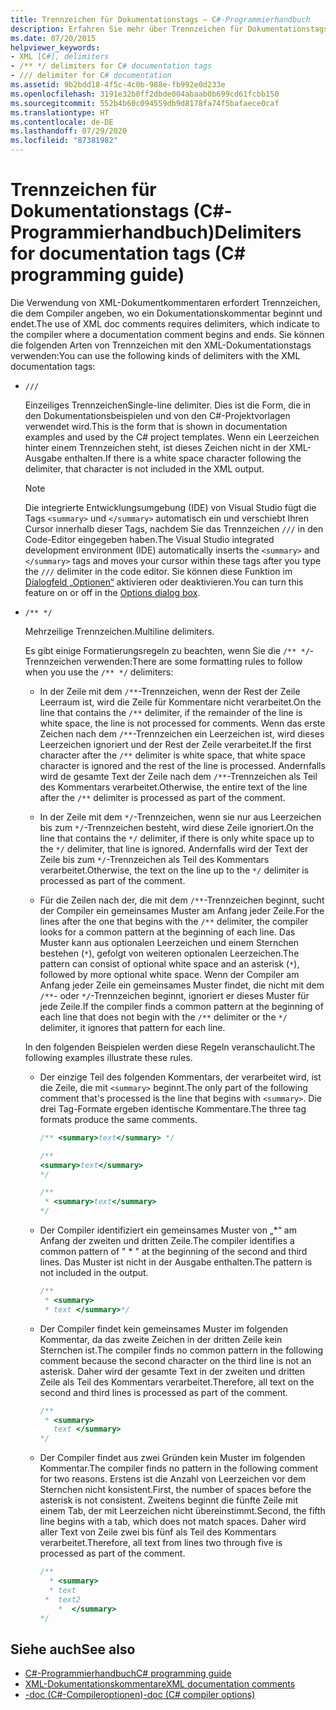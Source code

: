 ```yaml
---
title: Trennzeichen für Dokumentationstags – C#-Programmierhandbuch
description: Erfahren Sie mehr über Trennzeichen für Dokumentationstags. Trennzeichen informieren den Compiler darüber, wo ein Dokumentationskommentar beginnt und endet.
ms.date: 07/20/2015
helpviewer_keywords:
- XML [C#], delimiters
- /** */ delimiters for C# documentation tags
- /// delimiter for C# documentation
ms.assetid: 9b2bdd18-4f5c-4c0b-988e-fb992e0d233e
ms.openlocfilehash: 3191e32b0ff2dbde004abaab0b699cd61fcbb150
ms.sourcegitcommit: 552b4b60c094559db9d8178fa74f5bafaece0caf
ms.translationtype: HT
ms.contentlocale: de-DE
ms.lasthandoff: 07/29/2020
ms.locfileid: "87381982"
---
```

# <a name="delimiters-for-documentation-tags-c-programming-guide"></a><span data-ttu-id="a7d4a-104">Trennzeichen für Dokumentationstags (C#-Programmierhandbuch)</span><span class="sxs-lookup"><span data-stu-id="a7d4a-104">Delimiters for documentation tags (C# programming guide)</span></span>

<span data-ttu-id="a7d4a-105">Die Verwendung von XML-Dokumentkommentaren erfordert Trennzeichen, die dem Compiler angeben, wo ein Dokumentationskommentar beginnt und endet.</span><span class="sxs-lookup"><span data-stu-id="a7d4a-105">The use of XML doc comments requires delimiters, which indicate to the compiler where a documentation comment begins and ends.</span></span> <span data-ttu-id="a7d4a-106">Sie können die folgenden Arten von Trennzeichen mit den XML-Dokumentationstags verwenden:</span><span class="sxs-lookup"><span data-stu-id="a7d4a-106">You can use the following kinds of delimiters with the XML documentation tags:</span></span>

- `///`

  <span data-ttu-id="a7d4a-107">Einzeiliges Trennzeichen</span><span class="sxs-lookup"><span data-stu-id="a7d4a-107">Single-line delimiter.</span></span> <span data-ttu-id="a7d4a-108">Dies ist die Form, die in den Dokumentationsbeispielen und von den C#-Projektvorlagen verwendet wird.</span><span class="sxs-lookup"><span data-stu-id="a7d4a-108">This is the form that is shown in documentation examples and used by the C# project templates.</span></span> <span data-ttu-id="a7d4a-109">Wenn ein Leerzeichen hinter einem Trennzeichen steht, ist dieses Zeichen nicht in der XML-Ausgabe enthalten.</span><span class="sxs-lookup"><span data-stu-id="a7d4a-109">If there is a white space character following the delimiter, that character is not included in the XML output.</span></span>

  > [!NOTE]
  > <span data-ttu-id="a7d4a-110">Die integrierte Entwicklungsumgebung (IDE) von Visual Studio fügt die Tags `<summary>` und `</summary>` automatisch ein und verschiebt Ihren Cursor innerhalb dieser Tags, nachdem Sie das Trennzeichen `///` in den Code-Editor eingegeben haben.</span><span class="sxs-lookup"><span data-stu-id="a7d4a-110">The Visual Studio integrated development environment (IDE) automatically inserts the `<summary>` and `</summary>` tags and moves your cursor within these tags after you type the `///` delimiter in the code editor.</span></span> <span data-ttu-id="a7d4a-111">Sie können diese Funktion im [Dialogfeld „Optionen“](/visualstudio/ide/reference/options-text-editor-csharp-advanced) aktivieren oder deaktivieren.</span><span class="sxs-lookup"><span data-stu-id="a7d4a-111">You can turn this feature on or off in the [Options dialog box](/visualstudio/ide/reference/options-text-editor-csharp-advanced).</span></span>
  
- `/** */`

  <span data-ttu-id="a7d4a-112">Mehrzeilige Trennzeichen.</span><span class="sxs-lookup"><span data-stu-id="a7d4a-112">Multiline delimiters.</span></span>

  <span data-ttu-id="a7d4a-113">Es gibt einige Formatierungsregeln zu beachten, wenn Sie die `/** */`-Trennzeichen verwenden:</span><span class="sxs-lookup"><span data-stu-id="a7d4a-113">There are some formatting rules to follow when you use the `/** */` delimiters:</span></span>
  
  - <span data-ttu-id="a7d4a-114">In der Zeile mit dem `/**`-Trennzeichen, wenn der Rest der Zeile Leerraum ist, wird die Zeile für Kommentare nicht verarbeitet.</span><span class="sxs-lookup"><span data-stu-id="a7d4a-114">On the line that contains the `/**` delimiter, if the remainder of the line is white space, the line is not processed for comments.</span></span> <span data-ttu-id="a7d4a-115">Wenn das erste Zeichen nach dem `/**`-Trennzeichen ein Leerzeichen ist, wird dieses Leerzeichen ignoriert und der Rest der Zeile verarbeitet.</span><span class="sxs-lookup"><span data-stu-id="a7d4a-115">If the first character after the `/**` delimiter is white space, that white space character is ignored and the rest of the line is processed.</span></span> <span data-ttu-id="a7d4a-116">Andernfalls wird de gesamte Text der Zeile nach dem `/**`-Trennzeichen als Teil des Kommentars verarbeitet.</span><span class="sxs-lookup"><span data-stu-id="a7d4a-116">Otherwise, the entire text of the line after the `/**` delimiter is processed as part of the comment.</span></span>

  - <span data-ttu-id="a7d4a-117">In der Zeile mit dem `*/`-Trennzeichen, wenn sie nur aus Leerzeichen bis zum `*/`-Trennzeichen besteht, wird diese Zeile ignoriert.</span><span class="sxs-lookup"><span data-stu-id="a7d4a-117">On the line that contains the `*/` delimiter, if there is only white space up to the `*/` delimiter, that line is ignored.</span></span> <span data-ttu-id="a7d4a-118">Andernfalls wird der Text der Zeile bis zum `*/`-Trennzeichen als Teil des Kommentars verarbeitet.</span><span class="sxs-lookup"><span data-stu-id="a7d4a-118">Otherwise, the text on the line up to the `*/` delimiter is processed as part of the comment.</span></span>
  
  - <span data-ttu-id="a7d4a-119">Für die Zeilen nach der, die mit dem `/**`-Trennzeichen beginnt, sucht der Compiler ein gemeinsames Muster am Anfang jeder Zeile.</span><span class="sxs-lookup"><span data-stu-id="a7d4a-119">For the lines after the one that begins with the `/**` delimiter, the compiler looks for a common pattern at the beginning of each line.</span></span> <span data-ttu-id="a7d4a-120">Das Muster kann aus optionalen Leerzeichen und einem Sternchen bestehen (`*`), gefolgt von weiteren optionalen Leerzeichen.</span><span class="sxs-lookup"><span data-stu-id="a7d4a-120">The pattern can consist of optional white space and an asterisk (`*`), followed by more optional white space.</span></span> <span data-ttu-id="a7d4a-121">Wenn der Compiler am Anfang jeder Zeile ein gemeinsames Muster findet, die nicht mit dem `/**`- oder `*/`-Trennzeichen beginnt, ignoriert er dieses Muster für jede Zeile.</span><span class="sxs-lookup"><span data-stu-id="a7d4a-121">If the compiler finds a common pattern at the beginning of each line that does not begin with the `/**` delimiter or the `*/` delimiter, it ignores that pattern for each line.</span></span>

  <span data-ttu-id="a7d4a-122">In den folgenden Beispielen werden diese Regeln veranschaulicht.</span><span class="sxs-lookup"><span data-stu-id="a7d4a-122">The following examples illustrate these rules.</span></span>

  - <span data-ttu-id="a7d4a-123">Der einzige Teil des folgenden Kommentars, der verarbeitet wird, ist die Zeile, die mit `<summary>` beginnt.</span><span class="sxs-lookup"><span data-stu-id="a7d4a-123">The only part of the following comment that's processed is the line that begins with `<summary>`.</span></span> <span data-ttu-id="a7d4a-124">Die drei Tag-Formate ergeben identische Kommentare.</span><span class="sxs-lookup"><span data-stu-id="a7d4a-124">The three tag formats produce the same comments.</span></span>

    ```csharp
    /** <summary>text</summary> */

    /**
    <summary>text</summary>
    */

    /**
     * <summary>text</summary>
    */
    ```

  - <span data-ttu-id="a7d4a-125">Der Compiler identifiziert ein gemeinsames Muster von „\*“ am Anfang der zweiten und dritten Zeile.</span><span class="sxs-lookup"><span data-stu-id="a7d4a-125">The compiler identifies a common pattern of " \* " at the beginning of the second and third lines.</span></span> <span data-ttu-id="a7d4a-126">Das Muster ist nicht in der Ausgabe enthalten.</span><span class="sxs-lookup"><span data-stu-id="a7d4a-126">The pattern is not included in the output.</span></span>

    ```csharp
    /**
     * <summary>
     * text </summary>*/
    ```

  - <span data-ttu-id="a7d4a-127">Der Compiler findet kein gemeinsames Muster im folgenden Kommentar, da das zweite Zeichen in der dritten Zeile kein Sternchen ist.</span><span class="sxs-lookup"><span data-stu-id="a7d4a-127">The compiler finds no common pattern in the following comment because the second character on the third line is not an asterisk.</span></span> <span data-ttu-id="a7d4a-128">Daher wird der gesamte Text in der zweiten und dritten Zeile als Teil des Kommentars verarbeitet.</span><span class="sxs-lookup"><span data-stu-id="a7d4a-128">Therefore, all text on the second and third lines is processed as part of the comment.</span></span>

    ```csharp
    /**
     * <summary>
       text </summary>
    */
    ```

  - <span data-ttu-id="a7d4a-129">Der Compiler findet aus zwei Gründen kein Muster im folgenden Kommentar.</span><span class="sxs-lookup"><span data-stu-id="a7d4a-129">The compiler finds no pattern in the following comment for two reasons.</span></span> <span data-ttu-id="a7d4a-130">Erstens ist die Anzahl von Leerzeichen vor dem Sternchen nicht konsistent.</span><span class="sxs-lookup"><span data-stu-id="a7d4a-130">First, the number of spaces before the asterisk is not consistent.</span></span> <span data-ttu-id="a7d4a-131">Zweitens beginnt die fünfte Zeile mit einem Tab, der mit Leerzeichen nicht übereinstimmt.</span><span class="sxs-lookup"><span data-stu-id="a7d4a-131">Second, the fifth line begins with a tab, which does not match spaces.</span></span> <span data-ttu-id="a7d4a-132">Daher wird aller Text von Zeile zwei bis fünf als Teil des Kommentars verarbeitet.</span><span class="sxs-lookup"><span data-stu-id="a7d4a-132">Therefore, all text from lines two through five is processed as part of the comment.</span></span>

    <!-- markdownlint-disable MD010 -->
    ```csharp
    /**
      * <summary>
      * text
     *  text2
        *  </summary>
    */
    ```
    <!-- markdownlint-enable MD010 -->

## <a name="see-also"></a><span data-ttu-id="a7d4a-133">Siehe auch</span><span class="sxs-lookup"><span data-stu-id="a7d4a-133">See also</span></span>

- [<span data-ttu-id="a7d4a-134">C#-Programmierhandbuch</span><span class="sxs-lookup"><span data-stu-id="a7d4a-134">C# programming guide</span></span>](../index.md)
- [<span data-ttu-id="a7d4a-135">XML-Dokumentationskommentare</span><span class="sxs-lookup"><span data-stu-id="a7d4a-135">XML documentation comments</span></span>](./index.md)
- [<span data-ttu-id="a7d4a-136">-doc (C#-Compileroptionen)</span><span class="sxs-lookup"><span data-stu-id="a7d4a-136">-doc (C# compiler options)</span></span>](../../language-reference/compiler-options/doc-compiler-option.md)
